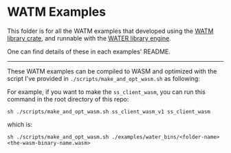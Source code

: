 # WATM Examples

This folder is for all the WATM examples that developed using the [WATM library crate](https://github.com/erikziyunchi/water-rs/tree/main/crates/wasm), and runnable with the [WATER library engine](https://github.com/erikziyunchi/water-rs/tree/main/crates/water).

One can find details of these in each examples' README.

---

These WATM examples can be compiled to WASM and optimized with the script I've provided in `./scripts/make_and_opt_wasm.sh` as following:

For example, if you want to make the `ss_client_wasm`, you can run this command in the root directory of this repo:
```shell
sh ./scripts/make_and_opt_wasm.sh ss_client_wasm_v1 ss_client_wasm
```
which is:
```shell
sh ./scripts/make_and_opt_wasm.sh ./examples/water_bins/<folder-name> <the-wasm-binary-name.wasm>
```